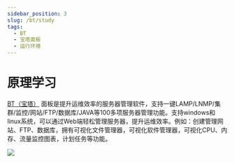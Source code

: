 ```yaml
---
sidebar_position: 3
slug: /bt/study
tags:
  - BT
  - 宝塔面板
  - 运行环境
---
```



# 原理学习

[BT（宝塔）](https:/www.bt.cn) 面板是提升运维效率的服务器管理软件，支持一键LAMP/LNMP/集群/监控/网站/FTP/数据库/JAVA等100多项服务器管理功能。支持windows和linux系统，可以通过Web端轻松管理服务器，提升运维效率。例如：创建管理网站、FTP、数据库，拥有可视化文件管理器，可视化软件管理器，可视化CPU、内存、流量监控图表，计划任务等功能。

![](http://libs.websoft9.com/Websoft9/DocsPicture/zh/btlinux/bt-linux_pc.png)